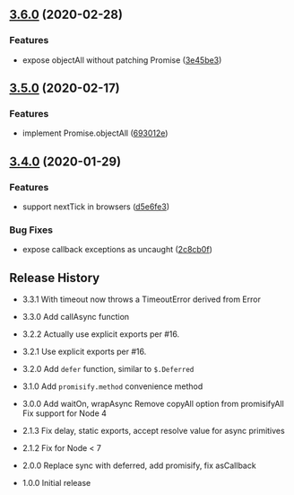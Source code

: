 ## [3.6.0](https://github.com/mixmaxhq/promise-callbacks/compare/v3.5.0...v3.6.0) (2020-02-28)


### Features

* expose objectAll without patching Promise ([3e45be3](https://github.com/mixmaxhq/promise-callbacks/commit/3e45be377dc299797c0e572bbcc643a3cd1701a7))

## [3.5.0](https://github.com/mixmaxhq/promise-callbacks/compare/v3.4.0...v3.5.0) (2020-02-17)


### Features

* implement Promise.objectAll ([693012e](https://github.com/mixmaxhq/promise-callbacks/commit/693012ef99b737963a5c9c627920294fd6c7dfe3))

## [3.4.0](https://github.com/mixmaxhq/promise-callbacks/compare/v3.3.1...v3.4.0) (2020-01-29)


### Features

* support nextTick in browsers ([d5e6fe3](https://github.com/mixmaxhq/promise-callbacks/commit/d5e6fe39d80620182f0307b9523fdf37b4f3fdee))


### Bug Fixes

* expose callback exceptions as uncaught ([2c8cb0f](https://github.com/mixmaxhq/promise-callbacks/commit/2c8cb0fa07454c9d726feac24b83ac167f1ab007))

## Release History

* 3.3.1 With timeout now throws a TimeoutError derived from Error

* 3.3.0 Add callAsync function

* 3.2.2 Actually use explicit exports per #16.
* 3.2.1 Use explicit exports per #16.
* 3.2.0 Add `defer` function, similar to `$.Deferred`
* 3.1.0 Add `promisify.method` convenience method
* 3.0.0 Add waitOn, wrapAsync
        Remove copyAll option from promisifyAll
        Fix support for Node 4
* 2.1.3 Fix delay, static exports, accept resolve value for async primitives
* 2.1.2 Fix for Node < 7
* 2.0.0 Replace sync with deferred, add promisify, fix asCallback
* 1.0.0 Initial release

